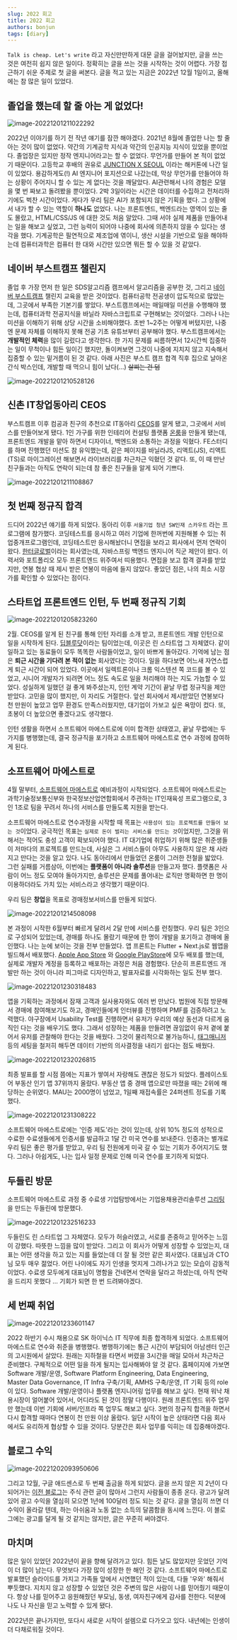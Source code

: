 ```yaml
---
slug: 2022 회고
title: 2022 회고
authors: bonjun
tags: [diary]
---
```


`Talk is cheap. Let's write` 라고 자신만만하게 대문 글을 걸어놨지만, 글을 쓰는 것은 여전히 쉽지 않은 일이다. 정확히는 글을 쓰는 것을 시작하는 것이 어렵다. 가장 접근하기 쉬운 주제로 첫 글을 써본다. 글을 적고 있는 지금은 2022년 12월 1일이고, 올해에는 참 많은 일이 있었다.

## 졸업을 했는데 할 줄 아는 게 없었다!

![image-20221201211022292](https://raw.githubusercontent.com/BonJunKu/image_server/upload/img/202212012110328.png)

2022년 이야기를 하기 전 작년 얘기를 잠깐 해야겠다. 2021년 8월에 졸업한 나는 할 줄 아는 것이 많이 없었다. 약간의 기계공학 지식과 약간의 인공지능 지식이 있었을 뿐이었다. 졸업장은 있지만 정작 엔지니어라고는 할 수 없었다. 무언가를 만들어 본 적이 없었기 때문이다. 고등학교 후배의 권유로 [JUNCTION X SEOUL](https://junctionx-seoul-2021.oopy.io/) 이라는 해커톤에 나간 일이 있었다. 용감하게도(!) AI 엔지니어 포지션으로 나갔는데, 막상 무언가를 만들어야 하는 상황이 주어지니 할 수 있는 게 없다는 것을 깨달았다. AI관련해서 나의 경험은 모델을 몇 번 짜보고 돌려봤을 뿐이었다. 2박 3일이라는 시간은 데이터를 수집하고 전처리하기에도 벅찬 시간이었다. 게다가 우리 팀은 AI가 포함되지 않은 기획을 했다. 그 상황에서 내가 할 수 있는 역할이 **하나도** 없었다. 나는 프론트엔드, 백엔드라는 영역이 있는 줄도 몰랐고, HTML/CSS/JS 에 대한 것도 처음 알았다. 그때 서야 실제 제품을 만들어내는 일을 해보고 싶었고, 그런 능력이 되어야 나중에 회사에 의존하지 않을 수 있다는 생각을 했다. 기계공학은 필연적으로 제조업에 엮이니, 생산 시설을 기반으로 일을 해야하는데 컴퓨터과학은 컴퓨터 한 대와 시간만 있으면 뭐든 할 수 있을 것 같았다.

## 네이버 부스트캠프 챌린지

졸업 후 가장 먼저 한 일은 SDS알고리즘 캠프에서 알고리즘을 공부한 것, 그리고 [네이버 부스트캠프](https://boostcamp.connect.or.kr/) 챌린지 교육을 받은 것이었다. 컴퓨터공학 전공생이 압도적으로 많았는데, 그곳에서 부족한 기본기를 쌓았다. 부스트캠프에서는 매일매일 미션을 수행해야 했는데, 컴퓨터과학 전공지식을 바닐라 자바스크립트로 구현해보는 것이었다. 그러나 나는 미션을 이해하기 위해 상당 시간을 소비해야했다. 초반 1~2주는 어떻게 버텼지만, 나중엔 문제 자체를 이해하지 못해 전공 기초 유튜브부터 공부해야 했다. 부스트캠프에서는 **개발적인 체력**을 많이 길렀다고 생각한다. 한 가지 문제를 씨름하면서 12시간씩 집중하는 일이 무척이나 힘든 일이긴 했지만, 돌이켜보면 그것이 나중에 지치지 않고 지속해서 집중할 수 있는 밑거름이 된 것 같다. 아래 사진은 부스트 캠프 합격 직후 집으로 날아온 간식 박스인데, 개발할 때 먹으니 힘이 났다(...) ~~살찌는 건 덤~~

![image-20221201210528126](https://raw.githubusercontent.com/BonJunKu/image_server/upload/img/202212012105153.png)

## 신촌 IT창업동아리 CEOS

부스트캠프 이후 컴공과 친구의 추천으로 IT동아리 [CEOS](https://www.ceos.or.kr/)를 알게 됐고, 그곳에서 서비스를 만들어보게 됐다. 1인 가구를 위한 인테리어 컨설팅 플랫폼 [온룸](https://www.ownroom.link/)을 만들게 됐는데, 프론트엔드 개발을 맡아 하면서 디자이너, 백엔드와 소통하는 과정을 익혔다. FE스터디를 하며 진행했던 미션도 참 유익했는데, 같은 페이지를 바닐라JS, 리액트(JS), 리액트(TS)로 마이그레이션 해보면서 라이브러리를 차근차근 익혔던 것 같다. 또, 이 때 만난 친구들과는 아직도 연락이 되는데 참 좋은 친구들을 알게 되어 기쁘다.

![image-20221201211108867](https://raw.githubusercontent.com/BonJunKu/image_server/upload/img/202212012111899.png)

## 첫 번째 정규직 합격

드디어 2022년 얘기를 하게 되었다. 동아리 이후 `서울기업 청년 SW인재 스카우트` 라는 프로그램에 참가했다. 코딩테스트를 응시하고 여러 기업에 한꺼번에 지원해볼 수 있는 취업중개프로그램인데, 코딩테스트만 응시해놨더니 면접을 보라고 회사에서 먼저 연락이 왔다. [한터글로벌](http://hanteoglobal.com/)이라는 회사였는데, 자바스프링 백엔드 엔지니어 직군 제안이 왔다. 이력서와 포트폴리오 모두 프론트엔드 위주여서 띠용했다. 면접을 보고 합격 결과를 받았지만, 연봉 협상 때 제시 받은 연봉이 마음에 들지 않았다. 좋았던 점은, 나의 최소 시장가를 확인할 수 있었다는 점이다.

## 스타트업 프론트엔드 인턴, 두 번째 정규직 기회

![image-20221201205823260](https://raw.githubusercontent.com/BonJunKu/image_server/upload/img/202212012058291.png)

2월. CEOS를 알게 된 친구를 통해 인턴 자리를 소개 받고, 프론트엔드 개발 인턴으로 일을 시작하게 된다. [딥블루닷](https://www.devign.app/)이라는 팀이었는데, 이곳은 린 스타트업 그 자체였다. 같이 일하고 있는 동료들이 모두 똑똑한 사람들이었고, 일이 바쁘게 돌아갔다. 기억에 남는 점은 **퇴근 시간을 기다려 본 적이 없는** 회사였다는 것이다. 일을 하다보면 어느새 자연스럽게 퇴근 시간이 되어 있었다. 이곳에서 일렉트론이나 크롬 익스텐션 쪽 코드를 볼 수 있었고, 시니어 개발자가 되려면 어느 정도 속도로 일을 처리해야 하는 지도 가늠할 수 있었다. 성실하게 일했던 걸 좋게 봐주셨는지, 인턴 계약 기간이 끝날 무렵 정규직을 제안받았다. 고민을 많이 했지만, 이 자리도 거절한다. 앞선 회사에서 제시받았던 연봉보다 천 만원이 높았고 업무 환경도 만족스러웠지만, 대기업이 가보고 싶은 욕망이 컸다. 또, 초봉이 더 높았으면 좋겠다고도 생각했다.

인턴 생활을 하면서 소프트웨어 마에스트로에 이미 합격한 상태였고, 끝날 무렵에는 두 가지를 병행했는데, 결국 정규직을 포기하고 소프트웨어 마에스트로 연수 과정에 참여하게 된다.

## 소프트웨어 마에스트로

4월 말부터, [소프트웨어 마에스트로](https://www.swmaestro.org/sw/main/contents.do?menuNo=200002) 예비과정이 시작되었다. 소프트웨어 마에스트로는 과학기술정보통신부와 한국정보산업연합회에서 주관하는 IT인재육성 프로그램으로, 3인 1조로 팀을 꾸려서 하나의 서비스를 만들도록 지원을 받는다.

소프트웨어 마에스트로 연수과정을 시작할 때 목표는 `사용성이 있는 프로젝트를 만들어 보는 것`이었다. 궁극적인 목표는 `실제로 돈이 벌리는 서비스를 만드는 것`이었지만, 그것을 위해서는 적어도 충성 고객이 확보되어야 했다. IT 대기업에 취업하기 위해 많은 취준생들이 저마다의 프로젝트를 만드는데, 사실은 그 서비스들이 아무도 사용하지 않은 채 사라지고 만다는 것을 알고 있다. 나도 동아리에서 만들었던 온룸이 그러한 전철을 밟았다. 그런 실패를 거름삼아, 이번에는 **플랫폼이 아니라 솔루션**을 만들고자 했다. 플랫폼은 사람이 어느 정도 모여야 돌아가지만, 솔루션은 문제를 풀어내는 로직만 명확하면 한 명이 이용하더라도 가치 있는 서비스라고 생각했기 때문이다.

우리 팀은 **창업**을 목표로 경매정보서비스를 만들게 되었다.

![image-20221201214508098](https://raw.githubusercontent.com/BonJunKu/image_server/upload/img/202212012145140.png)

본 과정이 시작한 6월부터 빠르게 달려서 2달 만에 서비스를 런칭했다. 우리 팀은 3인으로 구성되어 있었는데, 경매를 하나도 몰랐기 때문에 한 명이 개발을 포기하고 경매에 올인했다. 나는 눈에 보이는 것을 전부 만들었다. 앱 프론트는 Flutter + Next.js로 웹앱을 빌드해서 배포했다. [Apple App Store](https://apps.apple.com/kr/app/%EB%B9%84%EB%93%9C/id1639053397?l=en) 와 [Google PlayStore](https://play.google.com/store/apps/details?id=com.team_369.bid_webview)에 모두 배포를 했는데, 실제로 개발자 계정을 등록하고 배포하는 과정은 처음 경험했다. 단순히 프론트엔드 개발만 하는 것이 아니라 피그마로 디자인하고, 발표자료를 시각화하는 일도 전부 했다.

![image-20221201230318483](https://raw.githubusercontent.com/BonJunKu/image_server/upload/img/202212012303521.png)

앱을 기획하는 과정에서 잠재 고객과 실사용자와도 여러 번 만났다. 법원에 직접 방문해서 경매에 참여해보기도 하고, 경매인들에게 인터뷰를 진행하며 PMF를 검증하려고 노력했다. 야구장에서 Usability Test를 진행하면서 유저가 우리의 예상 동선과 다르게 움직인 다는 것을 배우기도 했다. 그래서 성장하는 제품을 만들려면 끊임없이 유저 곁에 붙어서 유저를 관찰해야 한다는 것을 배웠다. 그것이 물리적으로 불가능하니, [태그매니저](https://tagmanager.google.com/#/home) 등의 세팅을 철저히 해두면 데이터 기반의 의사결정을 내리기 쉽다는 점도 배웠다.

![image-20221201232026815](https://raw.githubusercontent.com/BonJunKu/image_server/upload/img/202212012320850.png)

최종 발표를 할 시점 쯤에는 지표가 쌓여서 자랑해도 괜찮은 정도가 되었다. 플레이스토어 부동산 인기 앱 37위까지 올랐다. 부동산 앱 중 경매 앱으로만 따졌을 때는 2위에 해당하는 순위였다. MAU는 2000명이 넘었고, 1일째 재접속률은 24퍼센트 정도를 기록했다.

![image-20221201231308222](https://raw.githubusercontent.com/BonJunKu/image_server/upload/img/202212012313248.png)

소프트웨어 마에스트로에는 '인증 제도'라는 것이 있는데, 상위 10% 정도의 성적으로 수료한 수료생들에게 인증서를 발급하고 1달 간 미국 연수를 보내준다. 인증과는 별개로 우리 팀은 좋은 평가를 받았고, 우리 팀 전원에게 미국 갈 수 있는 기회가 주어지기도 했다. 그러나 아쉽게도, 나는 입사 일정 문제로 인해 미국 연수를 포기하게 되었다.

## 두들린 방문

소프트웨어 마에스트로 과정 중 수료생 기업탐방에서는 기업용채용관리솔루션 [그리팅](https://www.greetinghr.com/?gclid=Cj0KCQiAvqGcBhCJARIsAFQ5ke6dwt8lHtFJ00-D57pt-NvgOe4VbDnqmyhLj7phvr4njzNZIdOIbWwaAsZlEALw_wcB)을 만드는 두들린에 방문했다.

![image-20221201232516233](https://raw.githubusercontent.com/BonJunKu/image_server/upload/img/202212012325268.png)

두들린도 린 스타트업 그 자체였다. 모두가 허슬러였고, 서로를 존중하고 믿어주는 느낌이 강했다. 따뜻한 느낌을 많이 받았다. 그리고 이 회사가 어떻게 성장할 수 있었는지, 대표는 어떤 생각을 하고 있는 지를 들었는데 더 잘 될 것만 같은 회사였다. 대표님과 CTO님 모두 매우 젊었다. 어린 나이에도 자기 인생을 멋지게 그려나가고 있는 모습이 감동적이었다. 수료생 모두에게 대표님이 명함을 건네면서 연락을 달라고 하셨는데, 아직 연락을 드리지 못했다 ... 기회가 되면 한 번 드려봐야겠다.

## 세 번째 취업

![image-20221201233601147](https://raw.githubusercontent.com/BonJunKu/image_server/upload/img/202212012336177.png)

2022 하반기 수시 채용으로 SK 하이닉스 IT 직무에 최종 합격하게 되었다. 소프트웨어 마에스트로 연수와 취준을 병행했다. 병행하기에는 통근 시간이 부담되어 아남센터 인근의 고시원에서 살았다. 원래는 지하철을 타면서 버렸을 3시간을 매일 모아서 차근차근 준비했다. 구체적으로 어떤 일을 하게 될지는 입사해봐야 알 것 같다. 홈페이지에 가보면 Software 개발/운영, Software Platform Engineering, Data Engineering, Master Data Governance, IT Infra 구축/기획, AMHS 구축/운영, IT 기획 등의 role이 있다. Software 개발/운영이나 플랫폼 엔지니어링 업무를 해보고 싶다. 현재 워낙 채용시장이 얼어붙어 있어서, 어디라도 된 것이 정말 다행이다. 원래 프론트엔드 위주 업무만 했는데 이번 기회에 서버/인프라 쪽 업무도 해보고 싶다. 3번의 정규직 합격을 하면서 다시 합격할 때마다 연봉이 천 만원 이상 올랐다. 일단 시작이 높은 상태라면 다음 회사에서도 유리하게 협상할 수 있을 것이다. 당분간은 회사 업무를 익히는 데 집중해야겠다.

## 블로그 수익

![image-20221202093950606](https://raw.githubusercontent.com/BonJunKu/image_server/upload/img/202212020939638.png)

그리고 12월, 구글 애드센스로 두 번째 출금을 하게 되었다. 글을 쓰지 않은 지 2년이 다 되어가는 [이전 블로그](https://ranggun.tistory.com/)는 주식 관련 글이 많아서 그런지 사람들이 종종 온다. 광고가 달려 있어 광고 수익을 열심히 모으면 1년에 100달러 정도 되는 것 같다. 글을 열심히 쓰면 더 수익이 올라갈 텐데, 하는 아쉬움과 노동 없는 소득의 달콤함을 동시에 느낀다. 이 블로그에는 광고를 달게 될 것 같지는 않지만, 글은 꾸준히 써야겠다.

## 마치며

많은 일이 있었던 2022년이 끝을 향해 달려가고 있다. 힘든 날도 많았지만 웃었던 기억이 더 많이 남는다. 무엇보다 가장 많이 성장한 한 해인 것 같다. 소프트웨어 마에스트로 발표했던 슬라이드를 가지고 가족들 앞에서 시연했던 적이 있는데, 다들 '우와' 해줘서 뿌듯했다. 지치지 않고 성장할 수 있었던 것은 주변의 많은 사람이 나를 믿어줬기 때문이다. 항상 나를 믿어주고 응원해줬던 부모님, 동생, 여자친구에게 감사를 전한다. 덕분에 나도 나 자신을 믿고 노력할 수 있게 됐다.

2022년은 끝나가지만, 또다시 새로운 시작이 설렘으로 다가오고 있다. 내년에는 인생이 더 다채로워질 것이다.
